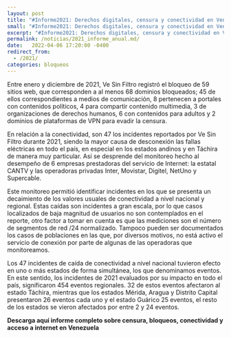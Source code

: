 ```yaml
---
layout: post
title: "#Informe2021: Derechos digitales, censura y conectividad en Venezuela"
small: "#Informe2021: Derechos digitales, censura y conectividad en Venezuela"
excerpt: "#Informe2021: Derechos digitales, censura y conectividad en Venezuela"
permalink: /noticias/2021_informe_anual.md/
date:   2022-04-06 17:20:00 -0400
redirect_from:
  - /2021/
categories: bloqueos
---
```


Entre enero y diciembre de 2021, Ve Sin Filtro registró el bloqueo de 59 sitios web, que corresponden a al menos 68 dominios bloqueados; 45 de ellos correspondientes a medios de comunicación, 8 pertenecen a portales con contenidos políticos, 4 para compartir contenido multimedia, 3 de organizaciones de derechos humanos, 6 con contenidos para adultos y 2 dominios de plataformas de VPN para evadir la censura.

En relación a la conectividad, son 47 los incidentes reportados por Ve Sin Filtro durante 2021, siendo la mayor causa de desconexión las fallas eléctricas en todo el país, en especial en los estados andinos y en Táchira de manera muy particular. Así se desprende del monitoreo hecho al desempeño de 6 empresas prestadoras del servicio de Internet: la estatal CANTV y las operadoras privadas Inter, Movistar, Digitel, NetUno y Supercable.

Este monitoreo permitió identificar incidentes en los que se presenta un decaimiento de los valores usuales de conectividad a nivel nacional y regional. Estas caídas son incidentes a gran escala, por lo que casos localizados de baja magnitud de usuarios no son contemplados en el reporte, otro factor a tomar en cuenta es que las mediciones son el número de segmentos de red /24 normalizado. Tampoco pueden ser documentados los casos de poblaciones en las que, por diversos motivos, no está activo el servicio de conexión por parte de algunas de las operadoras que monitoreamos. 

Los 47 incidentes de caída de conectividad a nivel nacional tuvieron efecto en uno o más estados de forma simultánea, los que denominamos eventos. En este sentido, los incidentes de 2021 evaluados por su impacto en todo el país, significaron 454 eventos regionales. 32 de estos eventos afectaron al estado Táchira, mientras que los estados Mérida, Aragua y Distrito Capital presentaron 26 eventos cada uno y el estado Guárico 25 eventos, el resto de los estados se vieron afectados por entre 2 y 24 eventos.

**Descarga aquí informe completo sobre censura, bloqueos, conectividad y acceso a internet en Venezuela**
